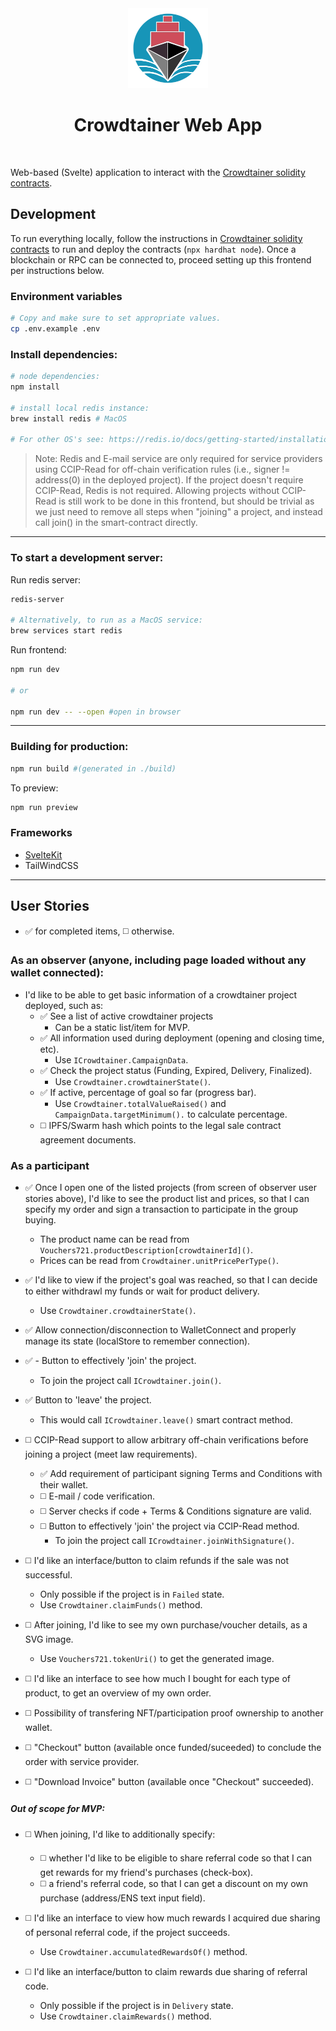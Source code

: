 <div style="text-align:center"><img src="static/CrowdtainerLogo.svg" alt="Crowdtainer" height="128px"/>

<h1> Crowdtainer Web App </h1> </div>
<br/>

Web-based (Svelte) application to interact with the [Crowdtainer solidity contracts](https://github.com/crowdtainer/dapp-contracts).

## Development

To run everything locally, follow the instructions in [Crowdtainer solidity contracts](https://github.com/crowdtainer/dapp-contracts) to run and deploy the contracts (`npx hardhat node`).
Once a blockchain or RPC can be connected to, proceed setting up this frontend per instructions below.

### Environment variables
```bash
# Copy and make sure to set appropriate values.
cp .env.example .env
```

### Install dependencies:

```bash
# node dependencies:
npm install

# install local redis instance:
brew install redis # MacOS

# For other OS's see: https://redis.io/docs/getting-started/installation/
```

> Note: Redis and E-mail service are only required for service providers using CCIP-Read for off-chain verification rules (i.e., signer != address(0) in the deployed project). If the project doesn't require CCIP-Read, Redis is not required. Allowing projects without CCIP-Read is still work to be done in this frontend, but should be trivial as we just need to remove all steps when "joining" a project, and instead call join() in the smart-contract directly.


---
### To start a development server:

 Run redis server:
 ```bash
redis-server

# Alternatively, to run as a MacOS service:
brew services start redis
 ```

 Run frontend:

```bash
npm run dev

# or

npm run dev -- --open #open in browser
```

---

### Building for production:

```bash
npm run build #(generated in ./build)
```

To preview: 

```bash
npm run preview
```

### Frameworks

- [SvelteKit](https://kit.svelte.dev) 
- TailWindCSS

---

## User Stories

- ✅ for completed items, ◻️ otherwise.

### As an observer (anyone, including page loaded without any wallet connected):

- I'd like to be able to get basic information of a crowdtainer project deployed, such as:
    - ✅ See a list of active crowdtainer projects
        - Can be a static list/item for MVP.
    - ✅ All information used during deployment (opening and closing time, etc).
        - Use `ICrowdtainer.CampaignData`.
    - ✅ Check the project status (Funding, Expired, Delivery, Finalized).
        - Use `Crowdtainer.crowdtainerState()`.
    - ✅ If active, percentage of goal so far (progress bar).
        - Use `Crowdtainer.totalValueRaised()` and `CampaignData.targetMinimum().` to calculate percentage.
    - ◻️ IPFS/Swarm hash which points to the legal sale contract agreement documents.

### As a participant

- ✅ Once I open one of the listed projects (from screen of observer user stories above), I'd like to see the product list and prices, so that I can specify my order and sign a transaction to participate in the group buying.
    - The product name can be read from `Vouchers721.productDescription[crowdtainerId]()`.
    - Prices can be read from `Crowdtainer.unitPricePerType()`.

- ✅ I'd like to view if the project's goal was reached, so that I can decide to either withdrawl my funds or wait for product delivery.
    - Use `Crowdtainer.crowdtainerState()`.

- ✅ Allow connection/disconnection to WalletConnect and properly manage its state (localStore to remember connection).


- ✅ - Button to effectively 'join' the project.
    - To join the project call `ICrowdtainer.join()`.

- ✅ Button to 'leave' the project.
    - This would call `ICrowdtainer.leave()` smart contract method.

- ◻️ CCIP-Read support to allow arbitrary off-chain verifications before joining a project (meet law requirements).
    - ✅ Add requirement of participant signing Terms and Conditions with their wallet.
    - ◻️ E-mail / code verification.
    - ◻️ Server checks if code + Terms & Conditions signature are valid.
    - ◻️ Button to effectively 'join' the project via CCIP-Read method.
        - To join the project call `ICrowdtainer.joinWithSignature()`.

- ◻️ I'd like an interface/button to claim refunds if the sale was not successful.
    - Only possible if the project is in `Failed` state.
    - Use `Crowdtainer.claimFunds()` method.

- ◻️ After joining, I'd like to see my own purchase/voucher details, as a SVG image.
    - Use `Vouchers721.tokenUri()` to get the generated image.

- ◻️ I'd like an interface to see how much I bought for each type of product, to get an overview of my own order.

- ◻️ Possibility of transfering NFT/participation proof ownership to another wallet.

- ◻️ "Checkout" button (available once funded/suceeded) to conclude the order with service provider.

- ◻️ "Download Invoice" button (available once "Checkout" succeeded).

##### Out of scope for MVP:
- ◻️ When joining, I'd like to additionally specify:
    - ◻️ whether I'd like to be eligible to share referral code so that I can get rewards for my friend's purchases (check-box).
    - ◻️ a friend's referral code, so that I can get a discount on my own purchase (address/ENS text input field).

- ◻️ I'd like an interface to view how much rewards I acquired due sharing of personal referral code, if the project succeeds.
    - Use `Crowdtainer.accumulatedRewardsOf()` method.

- ◻️ I'd like an interface/button to claim rewards due sharing of referral code.
    - Only possible if the project is in `Delivery` state.
    - Use `Crowdtainer.claimRewards()` method.